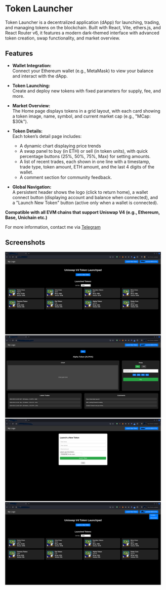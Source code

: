# Token Launcher

Token Launcher is a decentralized application (dApp) for launching, trading, and managing tokens on the blockchain. Built with React, Vite, ethers.js, and React Router v6, it features a modern dark-themed interface with advanced token creation, swap functionality, and market overview.

## Features

- **Wallet Integration:**  
  Connect your Ethereum wallet (e.g., MetaMask) to view your balance and interact with the dApp.
  
- **Token Launching:**  
  Create and deploy new tokens with fixed parameters for supply, fee, and more.

- **Market Overview:**  
  The Home page displays tokens in a grid layout, with each card showing a token image, name, symbol, and current market cap (e.g., "MCap: $30k").

- **Token Details:**  
  Each token’s detail page includes:
  - A dynamic chart displaying price trends
  - A swap panel to buy (in ETH) or sell (in token units), with quick percentage buttons (25%, 50%, 75%, Max) for setting amounts.
  - A list of recent trades, each shown in one line with a timestamp, trade type, token amount, ETH amount, and the last 4 digits of the wallet.
  - A comment section for community feedback.

- **Global Navigation:**  
  A persistent header shows the logo (click to return home), a wallet connect button (displaying account and balance when connected), and a "Launch New Token" button (active only when a wallet is connected).

**Compatible with all EVM chains that support Uniswap V4 (e.g., Ethereum, Base, Unichain etc.)**

For more information, contact me via [Telegram](https://t.me/degen4000)

## Screenshots
![Screenshot 1](1.png)
![Screenshot 2](2.png)
![Screenshot 3](3.png)
![Screenshot 4](4.png)


